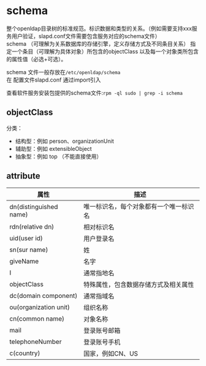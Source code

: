 # schema

整个openldap目录树的标准规范。标识数据和类型的关系。（例如需要支持xxx服务用户验证，slapd.conf文件需要包含服务对应的schema文件）<br>
schema （可理解为关系数据库的存储引擎，定义存储方式及不同条目关系） 指定一个条目（可理解为具体对象）所包含的objectClass 以及每一个对象类所包含的属性值（必选+可选）。<br>

schema 文件一般存放在`/etc/openldap/schema`<br>
在 配置文件slapd.conf 通过import引入<br>


查看软件服务安装包提供的schema文件:`rpm -ql sudo | grep -i schema`<br>



objectClass
---------
分类：<br>
* 结构型：例如 person、organizationUnit
* 辅助型：例如 extensibleObject
* 抽象型：例如 top （不能直接使用）


attribute
-------------
|属性|描述|
|-|-|
|dn(distinguished name)|唯一标识名，每个对象都有一个唯一标识名|
|rdn(relative dn)|相对标识名|
|uid(user id)|用户登录名|
|sn(sur name)|姓|
|giveName|名字|
|I|通常指地名|
|objectClass|特殊属性，包含数据存储方式及相关属性|
|dc(domain component)|通常指域名|
|ou(organization unit)|组织名称|
|cn(common name)|对象名称|
|mail|登录账号邮箱|
|telephoneNumber|登录账号手机|
|c(country)|国家，例如CN、US|
